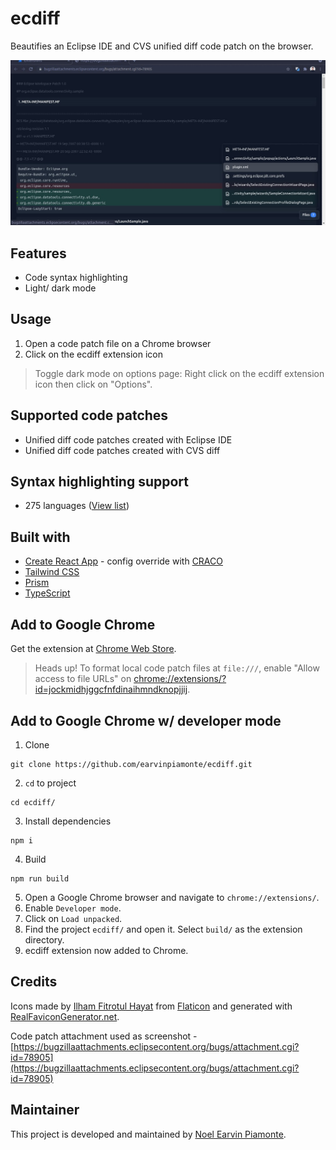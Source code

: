 # ecdiff

Beautifies an Eclipse IDE and CVS unified diff code patch on the browser.

![alt text](./webstore/social-preview.jpg 'ecdiff screenshot')

## Features

- Code syntax highlighting
- Light/ dark mode

## Usage

1. Open a code patch file on a Chrome browser
2. Click on the ecdiff extension icon

> Toggle dark mode on options page: Right click on the ecdiff extension icon then click on "Options".

## Supported code patches

- Unified diff code patches created with Eclipse IDE
- Unified diff code patches created with CVS diff

## Syntax highlighting support

- 275 languages ([View list](https://prismjs.com/#supported-languages))

## Built with

- [Create React App](https://create-react-app.dev/) - config override with [CRACO](https://github.com/gsoft-inc/craco)
- [Tailwind CSS](https://tailwindcss.com/)
- [Prism](https://prismjs.com/)
- [TypeScript](https://typescriptlang.org/)

## Add to Google Chrome

Get the extension at [Chrome Web Store](https://chrome.google.com/webstore/detail/jockmidhjggcfnfdinaihmndknopjjij/).

> Heads up! To format local code patch files at `file:///`, enable "Allow access to file URLs" on [chrome://extensions/?id=jockmidhjggcfnfdinaihmndknopjjij](chrome://extensions/?id=jockmidhjggcfnfdinaihmndknopjjij).

## Add to Google Chrome w/ developer mode

1. Clone

```
git clone https://github.com/earvinpiamonte/ecdiff.git
```

2. `cd` to project

```
cd ecdiff/

```

3. Install dependencies

```
npm i
```

4. Build

```
npm run build
```

5. Open a Google Chrome browser and navigate to `chrome://extensions/`.
6. Enable `Developer mode`.
7. Click on `Load unpacked`.
8. Find the project `ecdiff/` and open it. Select `build/` as the extension directory.
9. ecdiff extension now added to Chrome.

## Credits

Icons made by [Ilham Fitrotul Hayat](https://www.flaticon.com/authors/ilham-fitrotul-hayat) from [Flaticon](www.flaticon.com) and generated with [RealFaviconGenerator.net](https://realfavicongenerator.net/).

Code patch attachment used as screenshot - [https://bugzillaattachments.eclipsecontent.org/bugs/attachment.cgi?id=78905](https://bugzillaattachments.eclipsecontent.org/bugs/attachment.cgi?id=78905)

## Maintainer

This project is developed and maintained by [Noel Earvin Piamonte](https://www.earvinpiamonte.com/).

